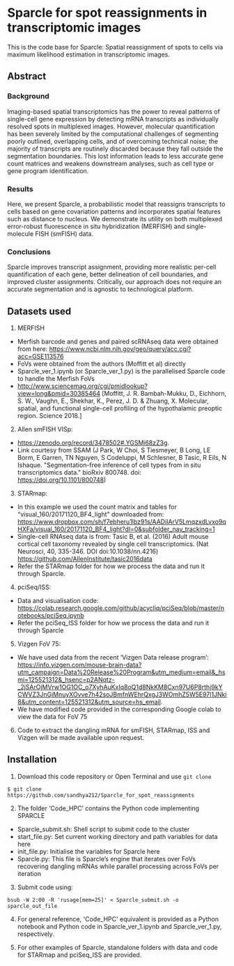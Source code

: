 # Sparcle for spot reassignments in transcriptomic images
This is the code base for Sparcle: Spatial reassignment of spots to cells via maximum likelihood estimation in transcriptomic images.

## Abstract

### Background
Imaging-based spatial transcriptomics has the power to reveal patterns of single-cell gene expression by detecting mRNA transcripts as individually resolved spots in multiplexed images. However, molecular quantification has been severely limited by the computational challenges of segmenting poorly outlined, overlapping cells, and of overcoming technical noise; the majority of transcripts are routinely discarded because they fall outside the segmentation boundaries. This lost information leads to less accurate gene count matrices and weakens downstream analyses, such as cell type or gene program identification. 
### Results
Here, we present Sparcle, a probabilistic model that reassigns transcripts to cells based on gene covariation patterns and incorporates spatial features such as distance to nucleus. We demonstrate its utility on both multiplexed error-robust fluorescence in situ hybridization (MERFISH) and single-molecule FISH (smFISH) data. 
### Conclusions
Sparcle improves transcript assignment, providing more realistic per-cell quantification of each gene, better delineation of cell boundaries, and improved cluster assignments. Critically, our approach does not require an accurate segmentation and is agnostic to technological platform.

## Datasets used 

1. MERFISH 
  - Merfish barcode and genes and paired scRNAseq data were obtained from here: https://www.ncbi.nlm.nih.gov/geo/query/acc.cgi?acc=GSE113576
  - FoVs were obtained from the authors (Moffitt et al) directly
  - Sparcle_ver_1.ipynb (or Sparcle_ver_1.py) is the parallelised Sparcle code to handle the Merfish FoVs
  - http://www.sciencemag.org/cgi/pmidlookup?view=long&pmid=30385464
  [Moffitt, J. R. Bambah-Mukku, D., Eichhorn, S. W., Vaughn, E., Shekhar, K., Perez, J. D. & Zhuang, X. Molecular, spatial, and functional single-cell profiling of the hypothalamic preoptic region. Science 2018.]


2. Allen smFISH VISp: 
 - https://zenodo.org/record/3478502#.YGSMi68zZ3g. 
 - Link courtesy from SSAM (J Park, W Choi, S Tiesmeyer, B Long, LE Borm, E Garren, TN Nguyen, S Codeluppi, M Schlesner, B Tasic, R Eils, N Ishaque. "Segmentation-free inference of cell types from in situ transcriptomics data." bioRxiv 800748. doi: https://doi.org/10.1101/800748)

3. STARmap: 
 - In this example we used the count matrix and tables for “visual_160/20171120_BF4_light" downloaded from: https://www.dropbox.com/sh/f7ebheru1lbz91s/AADiIArV5LmqzxdLvxo9qHXFa/visual_160/20171120_BF4_light?dl=0&subfolder_nav_tracking=1
 - Single-cell RNAseq data is from: Tasic B, et al. (2016) Adult mouse cortical cell taxonomy revealed by single cell transcriptomics.
(Nat Neurosci, 40, 335-346. DOI doi:10.1038/nn.4216) https://github.com/AllenInstitute/tasic2016data
 - Refer the STARmap folder for how we process the data and run it through Sparcle. 

4. pciSeq/ISS: 
 - Data and visualisation code: https://colab.research.google.com/github/acycliq/pciSeq/blob/master/notebooks/pciSeq.ipynb
 - Refer the pciSeq_ISS folder for how we process the data and run it through Sparcle

5. Vizgen FoV 75: 
 - We have used data from the recent ‘Vizgen Data release program’: https://info.vizgen.com/mouse-brain-data?utm_campaign=Data%20Release%20Program&utm_medium=email&_hsmi=125521312&_hsenc=p2ANqtz-_2jSArOjMVrw1OG1OC_o7XyhAuKxIq8oQ1d8NkKM8Cxn97U6P8rthj9kYCWVZ3JnGjMnuyXOvve7h42soJBmfnWEhrQxgJ3WOmhZ5W5E97l1JNki8&utm_content=125521312&utm_source=hs_email. 
- We have modified code provided in the corresponding Google colab to view the data for FoV 75

6. Code to extract the dangling mRNA for smFISH, STARmap, ISS and Vizgen will be made available upon request.

## Installation

1. Download this code repository or Open Terminal and use `git clone`

 `$ git clone https://github.com/sandhya212/Sparcle_for_spot_reassignments`

2. The folder ‘Code_HPC’ contains the Python code implementing SPARCLE

* Sparcle_submit.sh: Shell script to submit code to the cluster
* start_file.py: Set current working directory and path variables for data here
* init_file.py: Initialise the variables for Sparcle here
* Sparcle.py: This file is Sparcle’s engine that iterates over FoVs recovering dangling mRNAs while parallel processing across FoVs per iteration

3. Submit code using: 

`
bsub -W 2:00 -R 'rusage[mem=25]' < Sparcle_submit.sh -o sparcle_out_file
`

4. For general reference, 'Code_HPC' equivalent is provided as a Python notebook and Python code in Sparcle_ver_1.ipynb and Sparcle_ver_1.py, respectively.

5. For other examples of Sparcle, standalone folders with data and code for STARmap and pciSeq_ISS are provided.
